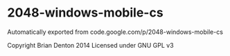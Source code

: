 # 2048-windows-mobile-cs
Automatically exported from code.google.com/p/2048-windows-mobile-cs

Copyright Brian Denton 2014
Licensed under GNU GPL v3
